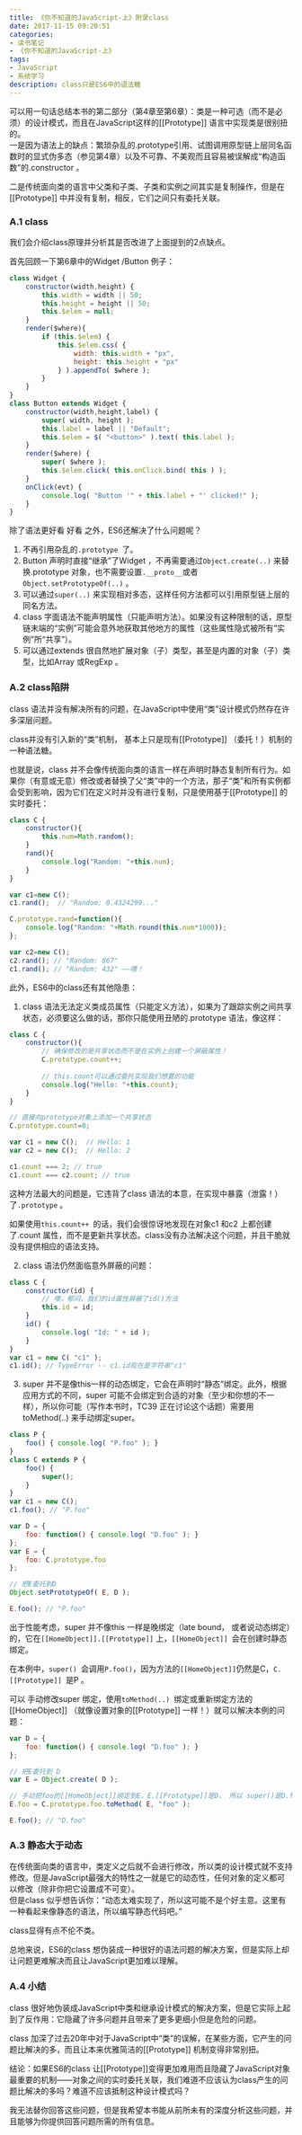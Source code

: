 ```yaml
---
title: 《你不知道的JavaScript-上》附录class
date: 2017-11-15 09:20:51
categories:
- 读书笔记
- 《你不知道的JavaScript-上》
tags:
- JavaScript
- 系统学习
description: class只是ES6中的语法糖
---
```

可以用一句话总结本书的第二部分（第4章至第6章）：类是一种可选（而不是必须）的设计模式，而且在JavaScript这样的[[Prototype]] 语言中实现类是很别扭的。    
一是因为语法上的缺点：繁琐杂乱的.prototype引用、试图调用原型链上层同名函数时的显式伪多态（参见第4章）以及不可靠、不美观而且容易被误解成“构造函数”的.constructor 。  
                
二是传统面向类的语言中父类和子类、子类和实例之间其实是复制操作，但是在[[Prototype]] 中并没有复制，相反，它们之间只有委托关联。  
    
    
### A.1 class
我们会介绍class原理并分析其是否改进了上面提到的2点缺点。        
        
首先回顾一下第6章中的Widget /Button 例子：
```javascript
class Widget { 
    constructor(width,height) {
        this.width = width || 50; 
        this.height = height || 50; 
        this.$elem = null;
    }
    render($where){
        if (this.$elem) { 
            this.$elem.css( {
                width: this.width + "px",
                height: this.height + "px" 
            } ).appendTo( $where );
        } 
    }
}
class Button extends Widget { 
    constructor(width,height,label) {
        super( width, height );
        this.label = label || "Default";
        this.$elem = $( "<button>" ).text( this.label );
    }
    render($where) {
        super( $where );
        this.$elem.click( this.onClick.bind( this ) ); 
    }
    onClick(evt) {
        console.log( "Button '" + this.label + "' clicked!" );
    } 
}
```
除了语法更好看 好看 之外，ES6还解决了什么问题呢？   
1. 不再引用杂乱的`.prototype `了。
2. Button 声明时直接“继承”了Widget ，不再需要通过`Object.create(..)` 来替换.prototype 对象，也不需要设置`.__proto__`或者`Object.setPrototypeOf(..)` 。
3. 可以通过`super(..)` 来实现相对多态，这样任何方法都可以引用原型链上层的同名方法。
4. class 字面语法不能声明属性（只能声明方法）。如果没有这种限制的话，原型链末端的“实例”可能会意外地获取其他地方的属性（这些属性隐式被所有“实例”所“共享”）。
5. 可以通过extends 很自然地扩展对象（子）类型，甚至是内置的对象（子）类型，比如Array 或RegExp 。     
        
    
    
### A.2 class陷阱
class 语法并没有解决所有的问题，在JavaScript中使用“类”设计模式仍然存在许多深层问题。    
    
class并没有引入新的“类”机制， 基本上只是现有[[Prototype]] （委托！）机制的一种语法糖。               
    
也就是说，class 并不会像传统面向类的语言一样在声明时静态复制所有行为。如果你（有意或无意）修改或者替换了父“类”中的一个方法，那子“类”和所有实例都会受到影响，因为它们在定义时并没有进行复制，只是使用基于[[Prototype]] 的实时委托：
```javascript
class C {
    constructor(){
        this.num=Math.random();
    }
    rand(){
        console.log("Random: "+this.num);
    }
}

var c1=new C();
c1.rand();  // "Random: 0.4324299..."

C.prototype.rand=function(){
    console.log("Random: "+Math.round(this.num*1000));
};

var c2=new C();
c2.rand(); // "Random: 867" 
c1.rand(); // "Random: 432" ——噢！
```
    
        
此外，ES6中的class还有其他隐患：       
1. class 语法无法定义类成员属性（只能定义方法），如果为了跟踪实例之间共享状态，必须要这么做的话，那你只能使用丑陋的.prototype 语法，像这样：
```javascript
class C {
    constructor(){
        // 确保修改的是共享状态而不是在实例上创建一个屏蔽属性！
        C.prototype.count++;
        
        // this.count可以通过委托实现我们想要的功能
        console.log("Hello: "+this.count);
    }
}

// 直接向prototype对象上添加一个共享状态
C.prototype.count=0;

var c1 = new C();  // Hello: 1
var c2 = new C();  // Hello: 2

c1.count === 2; // true
c1.count === c2.count; // true
```
这种方法最大的问题是，它违背了class 语法的本意，在实现中暴露（泄露！）了`.prototype` 。         
        
如果使用`this.count++ `的话，我们会很惊讶地发现在对象c1 和c2 上都创建了.count 属性，而不是更新共享状态。class没有办法解决这个问题，并且干脆就没有提供相应的语法支持。     
    
2. class 语法仍然面临意外屏蔽的问题：
```javascript
class C { 
    constructor(id) {
        // 噢，郁闷，我们的id属性屏蔽了id()方法
        this.id = id;
    }
    id() {
        console.log( "Id: " + id );
    }
} 
var c1 = new C( "c1" );
c1.id(); // TypeError -- c1.id现在是字符串"c1"
```
3. super 并不是像this一样的动态绑定，它会在声明时“静态”绑定。此外，根据应用方式的不同，super 可能不会绑定到合适的对象（至少和你想的不一样），所以你可能（写作本书时，TC39
正在讨论这个话题）需要用toMethod(..) 来手动绑定super。
```javascript
class P {
    foo() { console.log( "P.foo" ); }
}
class C extends P { 
    foo() {
        super(); 
    }
}
var c1 = new C();
c1.foo(); // "P.foo"

var D = {
    foo: function() { console.log( "D.foo" ); }
};
var E = {
    foo: C.prototype.foo
};

// 把E委托到D
Object.setPrototypeOf( E, D ); 

E.foo(); // "P.foo"
```
出于性能考虑，super 并不像this 一样是晚绑定（late bound， 或者说动态绑定）的，它在`[[HomeObject]].[[Prototype]]` 上，`[[HomeObject]] `会在创建时静态绑定。           
            
在本例中，`super() `会调用`P.foo()`，因为方法的`[[HomeObject]]`仍然是C，`C.[[Prototype]] `是P 。       
        
可以 手动修改super 绑定，使用`toMethod(..) `绑定或重新绑定方法的[[HomeObject]] （就像设置对象的[[Prototype]] 一样！）就可以解决本例的问题：
```javascript
var D = {
    foo: function() { console.log( "D.foo" ); }
};

// 把E委托到 D
var E = Object.create( D );

// 手动把foo的[[HomeObject]]绑定到E，E.[[Prototype]]是D， 所以 super()是D.foo()
E.foo = C.prototype.foo.toMethod( E, "foo" );

E.foo(); // "D.foo"
```
    
        
### A.3 静态大于动态
在传统面向类的语言中，类定义之后就不会进行修改，所以类的设计模式就不支持修改。但是JavaScript最强大的特性之一就是它的动态性，任何对象的定义都可以修改（除非你把它设置成不可变）。      
但是class 似乎想告诉你：“动态太难实现了，所以这可能不是个好主意。这里有一种看起来像静态的语法，所以编写静态代码吧。”       
    
class显得有点不伦不类。         
        
总地来说，ES6的class 想伪装成一种很好的语法问题的解决方案，但是实际上却让问题更难解决而且让JavaScript更加难以理解。



### A.4 小结
class 很好地伪装成JavaScript中类和继承设计模式的解决方案，但是它实际上起到了反作用：它隐藏了许多问题并且带来了更多更细小但是危险的问题。          
        
class 加深了过去20年中对于JavaScript中“类”的误解，在某些方面，它产生的问题比解决的多，而且让本来优雅简洁的[[Prototype]] 机制变得非常别扭。        
        
结论：如果ES6的class 让[[Prototype]]变得更加难用而且隐藏了JavaScript对象最重要的机制——对象之间的实时委托关联，我们难道不应该认为class产生的问题比解决的多吗？难道不应该抵制这种设计模式吗？          

我无法替你回答这些问题，但是我希望本书能从前所未有的深度分析这些问题，并且能够为你提供回答问题所需的所有信息。